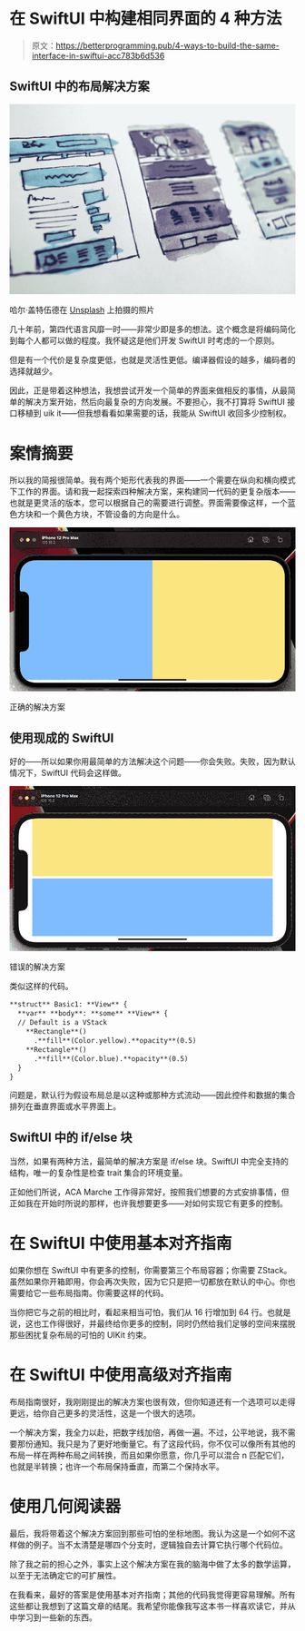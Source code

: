 # 在 SwiftUI 中构建相同界面的 4 种方法

> 原文：<https://betterprogramming.pub/4-ways-to-build-the-same-interface-in-swiftui-acc783b6d536>

## SwiftUI 中的布局解决方案

![](img/66239e4375e70c843e4329e940cb3851.png)

哈尔·盖特伍德在 [Unsplash](https://unsplash.com/s/photos/layout?utm_source=unsplash&utm_medium=referral&utm_content=creditCopyText) 上拍摄的照片

几十年前，第四代语言风靡一时——非常少即是多的想法。这个概念是将编码简化到每个人都可以做的程度。我怀疑这是他们开发 SwiftUI 时考虑的一个原则。

但是有一个代价是复杂度更低，也就是灵活性更低。编译器假设的越多，编码者的选择就越少。

因此，正是带着这种想法，我想尝试开发一个简单的界面来做相反的事情，从最简单的解决方案开始，然后向最复杂的方向发展。不要担心，我不打算将 SwiftUI 接口移植到 uik it——但我想看看如果需要的话，我能从 SwiftUI 收回多少控制权。

# 案情摘要

所以我的简报很简单。我有两个矩形代表我的界面——一个需要在纵向和横向模式下工作的界面。请和我一起探索四种解决方案，来构建同一代码的更复杂版本——也就是更灵活的版本，您可以根据自己的需要进行调整。界面需要像这样，一个蓝色方块和一个黄色方块，不管设备的方向是什么。

![](img/fd0c44bcbbe99eb60d60bfef1f85c589.png)

正确的解决方案

## 使用现成的 SwiftUI

好的——所以如果你用最简单的方法解决这个问题——你会失败。失败，因为默认情况下，SwiftUI 代码会这样做。

![](img/ad4e82c6a5d23107a4cc5650e7b91019.png)

错误的解决方案

类似这样的代码。

```
**struct** Basic1: **View** {
  **var** **body**: **some** **View** {
  // Default is a VStack
    **Rectangle**()
      .**fill**(Color.yellow).**opacity**(0.5)
    **Rectangle**()
      .**fill**(Color.blue).**opacity**(0.5)
  }
}
```

问题是，默认行为假设布局总是以这种或那种方式流动——因此控件和数据的集合排列在垂直界面或水平界面上。

## SwiftUI 中的 if/else 块

当然，如果有两种方法，最简单的解决方案是 if/else 块。SwiftUI 中完全支持的结构，唯一的复杂性是检查 trait 集合的环境变量。

正如他们所说，ACA Marche 工作得非常好，按照我们想要的方式安排事情，但正如我在开始时所说的那样，也许我想要更多——对如何实现它有更多的控制。

# 在 SwiftUI 中使用基本对齐指南

如果你想在 SwiftUI 中有更多的控制，你需要第三个布局容器；你需要 ZStack。虽然如果你开箱即用，你会再次失败，因为它只是把一切都放在默认的中心。你也需要给它一些布局指南。你需要这样的代码。

当你把它与之前的相比时，看起来相当可怕，我们从 16 行增加到 64 行。也就是说，这也工作得很好，并最终给你更多的控制，同时仍然给我们足够的空间来摆脱那些困扰复杂布局的可怕的 UIKit 约束。

# 在 SwiftUI 中使用高级对齐指南

布局指南很好，我刚刚提出的解决方案也很有效，但你知道还有一个选项可以走得更远，给你自己更多的灵活性，这是一个很大的选项。

一个解决方案，我全力以赴，把数字线加倍，再做一遍。不过，公平地说，我不需要那份通知。我只是为了更好地衡量它。有了这段代码，你不仅可以像所有其他的布局一样在两种布局之间转换，而且如果你愿意，你几乎可以混合 n 匹配它们，也就是半转换；也许一个布局保持垂直，而第二个保持水平。

# 使用几何阅读器

最后，我将带着这个解决方案回到那些可怕的坐标地图。我认为这是一个如何不这样做的例子。当不太清楚是哪四个分支时，逻辑独自去计算它执行哪个代码位。

除了我之前的担心之外，事实上这个解决方案在我的脑海中做了太多的数学运算，以至于无法确定它的可扩展性。

在我看来，最好的答案是使用基本对齐指南；其他的代码我觉得更容易理解。所有这些都让我想到了这篇文章的结尾。我希望你能像我写这本书一样喜欢读它，并从中学习到一些新的东西。